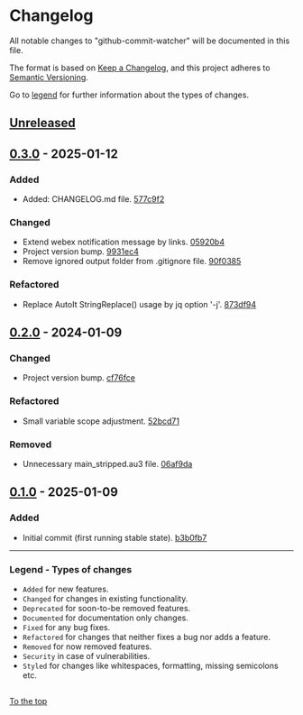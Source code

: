 #####

# Changelog

All notable changes to "github-commit-watcher" will be documented in this file.

The format is based on [Keep a Changelog](https://keepachangelog.com/en/1.0.0/),
and this project adheres to [Semantic Versioning](https://semver.org/spec/v2.0.0.html).

Go to [legend](#legend---types-of-changes) for further information about the types of changes.

## [Unreleased]

## [0.3.0] - 2025-01-12

### Added

- Added: CHANGELOG.md file. [577c9f2](https://github.com/sven-seyfert/github-commit-watcher/commit/577c9f233e665c2b145fb32ff0806cc74d521a31)

### Changed

- Extend webex notification message by links. [05920b4](https://github.com/sven-seyfert/github-commit-watcher/commit/05920b400ca559be5d68c0820618a89d7ac9e0a6)
- Project version bump. [9931ec4](https://github.com/sven-seyfert/github-commit-watcher/commit/9931ec451cecced41ecf1b7d1c99241e2aa91749)
- Remove ignored output folder from .gitignore file. [90f0385](https://github.com/sven-seyfert/github-commit-watcher/commit/90f03854de746e865f558d798df209d393589a54)

### Refactored

- Replace AutoIt StringReplace() usage by jq option '-j'. [873df94](https://github.com/sven-seyfert/github-commit-watcher/commit/873df945ef45d4b54d1b29a617cdce1ae5e98f34)

## [0.2.0] - 2024-01-09

### Changed

- Project version bump. [cf76fce](https://github.com/sven-seyfert/github-commit-watcher/commit/cf76fcee5120da2f1ca0441d9e5bb4df080fde61)

### Refactored

- Small variable scope adjustment. [52bcd71](https://github.com/sven-seyfert/github-commit-watcher/commit/52bcd711290f148916a987b4b5d155c61fc1007a)

### Removed

- Unnecessary main_stripped.au3 file. [06af9da](https://github.com/sven-seyfert/github-commit-watcher/commit/06af9da88fbf1146434f2e086d0f87c06a9a92fd)

## [0.1.0] - 2025-01-09

### Added

- Initial commit (first running stable state). [b3b0fb7](https://github.com/sven-seyfert/github-commit-watcher/commit/b3b0fb758b1ca15bf43ed9514ed4e6016c29c213)

[Unreleased]: https://github.com/sven-seyfert/github-commit-watcher/compare/v0.3.0...HEAD
[0.3.0]: https://github.com/sven-seyfert/github-commit-watcher/compare/v0.2.0...v0.3.0
[0.2.0]: https://github.com/sven-seyfert/github-commit-watcher/compare/v0.1.0...v0.2.0
[0.1.0]: https://github.com/sven-seyfert/github-commit-watcher/releases/tag/v0.1.0

---

### Legend - Types of changes

- `Added` for new features.
- `Changed` for changes in existing functionality.
- `Deprecated` for soon-to-be removed features.
- `Documented` for documentation only changes.
- `Fixed` for any bug fixes.
- `Refactored` for changes that neither fixes a bug nor adds a feature.
- `Removed` for now removed features.
- `Security` in case of vulnerabilities.
- `Styled` for changes like whitespaces, formatting, missing semicolons etc.

##

[To the top](#)
